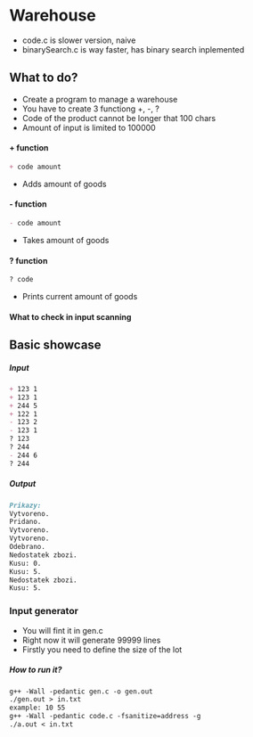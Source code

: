 # Warehouse

- code.c is slower version, naive
- binarySearch.c is way faster, has binary search inplemented

## What to do?
- Create a program to manage a warehouse
- You have to create 3 functiong +, -, ?
- Code of the product cannot be longer that 100 chars
- Amount of input is limited to 100000

#### + function
```md
+ code amount
```
- Adds amount of goods
#### - function
```md
- code amount
```
- Takes amount of goods
#### ? function
```md
? code
```
- Prints current amount of goods
#### What to check in input scanning


## Basic showcase
##### Input
```md
+ 123 1
+ 123 1
+ 244 5
+ 122 1
- 123 2
- 123 1
? 123
? 244
- 244 6
? 244
```
##### Output
```md
Prikazy:
Vytvoreno.
Pridano.
Vytvoreno.
Vytvoreno.
Odebrano.
Nedostatek zbozi.
Kusu: 0.
Kusu: 5.
Nedostatek zbozi.
Kusu: 5.
```
### Input generator

- You will fint it in gen.c
- Right now it will generate 99999 lines
- Firstly you need to define the size of the lot

##### How to run it?

```md
g++ -Wall -pedantic gen.c -o gen.out
./gen.out > in.txt
example: 10 55
g++ -Wall -pedantic code.c -fsanitize=address -g
./a.out < in.txt
```